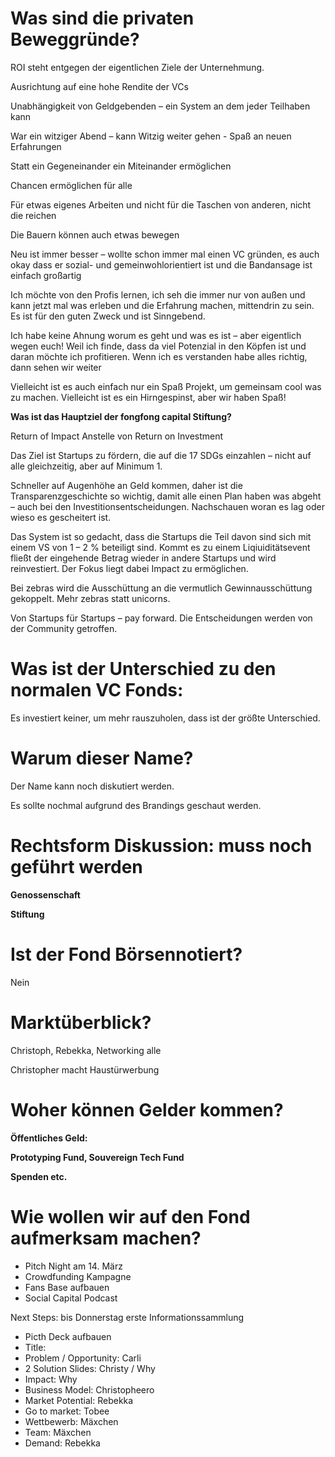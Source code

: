 # Was sind die privaten Beweggründe? 
ROI steht entgegen der eigentlichen Ziele der Unternehmung. 

Ausrichtung auf eine hohe Rendite der VCs 

Unabhängigkeit von Geldgebenden – ein System an dem jeder Teilhaben kann 

War ein witziger Abend – kann Witzig weiter gehen - Spaß an neuen Erfahrungen 

Statt ein Gegeneinander ein Miteinander ermöglichen 

Chancen ermöglichen für alle 

Für etwas eigenes Arbeiten und nicht für die Taschen von anderen, nicht die reichen 

Die Bauern können auch etwas bewegen 

Neu ist immer besser – wollte schon immer mal einen VC gründen, es auch okay dass er sozial- und gemeinwohlorientiert ist und die Bandansage ist einfach großartig 

Ich möchte von den Profis lernen, ich seh die immer nur von außen und kann jetzt mal was erleben und die Erfahrung machen, mittendrin zu sein. Es ist für den guten Zweck und ist Sinngebend. 

Ich habe keine Ahnung worum es geht und was es ist – aber eigentlich wegen euch! Weil ich finde, dass da viel Potenzial in den Köpfen ist und daran möchte ich profitieren. Wenn ich es verstanden habe alles richtig, dann sehen wir weiter 

Vielleicht ist es auch einfach nur ein Spaß Projekt, um gemeinsam cool was zu machen. Vielleicht ist es ein Hirngespinst, aber wir haben Spaß! 

**Was ist das Hauptziel der fongfong capital Stiftung?** 

Return of Impact Anstelle von Return on Investment 

Das Ziel ist Startups zu fördern, die auf die 17 SDGs einzahlen – nicht auf alle gleichzeitig, aber auf Minimum 1. 

Schneller auf Augenhöhe an Geld kommen, daher ist die Transparenzgeschichte so wichtig, damit alle einen Plan haben was abgeht – auch bei den Investitionsentscheidungen. Nachschauen woran es lag oder wieso es gescheitert ist. 

Das System ist so gedacht, dass die Startups die Teil davon sind sich mit einem VS von 1 – 2 % beteiligt sind. Kommt es zu einem Liqiuiditätsevent fließt der eingehende Betrag wieder in andere Startups und wird reinvestiert. Der Fokus liegt dabei Impact zu ermöglichen.  

Bei zebras wird die Ausschüttung an die vermutlich Gewinnausschüttung gekoppelt. Mehr zebras statt unicorns. 

Von Startups für Startups – pay forward. Die Entscheidungen werden von der Community getroffen. 
# Was ist der Unterschied zu den normalen VC Fonds: 
Es investiert keiner, um mehr rauszuholen, dass ist der größte Unterschied. 

# Warum dieser Name? 
Der Name kann noch diskutiert werden. 

Es sollte nochmal aufgrund des Brandings geschaut werden. 
# Rechtsform Diskussion: muss noch geführt werden 
**Genossenschaft**

**Stiftung** 

# Ist der Fond Börsennotiert? 
Nein 
# Marktüberblick? 
Christoph, Rebekka, Networking alle 

Christopher macht Haustürwerbung 
# Woher können Gelder kommen? 
**Öffentliches Geld:** 

**Prototyping Fund, Souvereign Tech Fund** 

**Spenden etc.** 
# Wie wollen wir auf den Fond aufmerksam machen? 
- Pitch Night am 14. März 
- Crowdfunding Kampagne 
- Fans Base aufbauen 
- Social Capital Podcast

Next Steps: bis Donnerstag erste Informationssammlung

- Picth Deck aufbauen 
- Title: 
- Problem / Opportunity: Carli
- 2 Solution Slides: Christy / Why
- Impact: Why
- Business Model: Christopheero
- Market Potential: Rebekka 
- Go to market: Tobee 
- Wettbewerb: Mäxchen
- Team: Mäxchen
- Demand: Rebekka 
